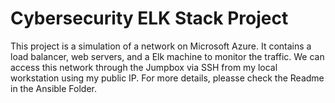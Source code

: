 # Cybersecurity ELK Stack Project
This project is a simulation of a network on Microsoft Azure. It contains a load balancer, web servers, and a Elk machine to monitor the traffic. 
We can access this network through the Jumpbox via SSH from my local workstation using my public IP.
For more details, pleasse check the Readme in the Ansible Folder.
